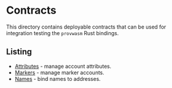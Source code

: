 # Contracts

This directory contains deployable contracts that can be used for integration testing the `provwasm`
Rust bindings.

## Listing

- [Attributes](attrs/README.md) - manage account attributes.
- [Markers](marker/README.md) - manage marker accounts.
- [Names](name/README.md) - bind names to addresses.
